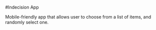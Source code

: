 #Indecision App

Mobile-friendly app that allows user to choose from a list of items, and randomly select one.

